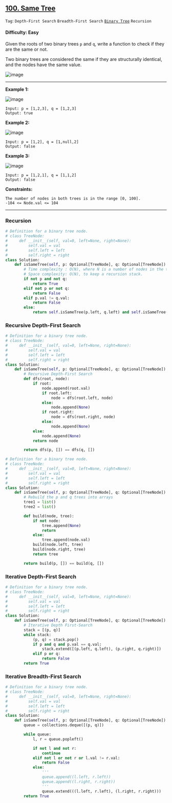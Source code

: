 ## [100. Same Tree](https://leetcode.com/problems/same-tree/)

```Tag```: ```Depth-First Search``` ```Breadth-First Search``` [```Binary Tree```](https://github.com/quananhle/Python/tree/main/Software%20Engineering%20Practicing/Concepts/Binary/Binary%20Tree) ```Recursion```

#### Difficulty: Easy

Given the roots of two binary trees ```p``` and ```q```, write a function to check if they are the same or not.

Two binary trees are considered the same if they are structurally identical, and the nodes have the same value.

![image](https://user-images.githubusercontent.com/35042430/211455297-7a961d14-4c63-443e-a3b8-d7387aa960de.png)

---

__Example 1:__

![image](https://assets.leetcode.com/uploads/2020/12/20/ex1.jpg)
```
Input: p = [1,2,3], q = [1,2,3]
Output: true
```

__Example 2:__

![image](https://assets.leetcode.com/uploads/2020/12/20/ex2.jpg)
```
Input: p = [1,2], q = [1,null,2]
Output: false
```

__Example 3:__

![image](https://assets.leetcode.com/uploads/2020/12/20/ex3.jpg)
```
Input: p = [1,2,1], q = [1,1,2]
Output: false
```

__Constraints:__
```
The number of nodes in both trees is in the range [0, 100].
-104 <= Node.val <= 104
```

---

### Recursion

```Python
# Definition for a binary tree node.
# class TreeNode:
#     def __init__(self, val=0, left=None, right=None):
#         self.val = val
#         self.left = left
#         self.right = right
class Solution:
    def isSameTree(self, p: Optional[TreeNode], q: Optional[TreeNode]) -> bool:
        # Time complexity : O(N), where N is a number of nodes in the tree
        # Space complexity: O(N), to keep a recursion stack.
        if not p and not q:
            return True
        elif not p or not q:
            return False
        elif p.val != q.val:
            return False
        else:
            return self.isSameTree(p.left, q.left) and self.isSameTree(p.right, q.right)
```

### Recursive Depth-First Search

```Python
# Definition for a binary tree node.
# class TreeNode:
#     def __init__(self, val=0, left=None, right=None):
#         self.val = val
#         self.left = left
#         self.right = right
class Solution:
    def isSameTree(self, p: Optional[TreeNode], q: Optional[TreeNode]) -> bool:
        # Recursive Depth-First Search
        def dfs(root, node):
            if root:
                node.append(root.val)
                if root.left:
                    node = dfs(root.left, node)
                else:
                    node.append(None)
                if root.right:
                    node = dfs(root.right, node)
                else:
                    node.append(None)
            else:
                node.append(None)
            return node

        return dfs(p, []) == dfs(q, [])
```

```Python
# Definition for a binary tree node.
# class TreeNode:
#     def __init__(self, val=0, left=None, right=None):
#         self.val = val
#         self.left = left
#         self.right = right
class Solution:
    def isSameTree(self, p: Optional[TreeNode], q: Optional[TreeNode]) -> bool:
        # Rebuild the p and q trees into arrays
        tree1 = list()
        tree2 = list()

        def build(node, tree):
            if not node:
                tree.append(None)
                return
            else:
                tree.append(node.val)
            build(node.left, tree)
            build(node.right, tree)
            return tree

        return build(p, []) == build(q, [])
```

### Iterative Depth-First Search

```Python
# Definition for a binary tree node.
# class TreeNode:
#     def __init__(self, val=0, left=None, right=None):
#         self.val = val
#         self.left = left
#         self.right = right
class Solution:
    def isSameTree(self, p: Optional[TreeNode], q: Optional[TreeNode]) -> bool:
        # Iterative Depth First-Search
        stack = [(p, q)]
        while stack:
            (p, q) = stack.pop()
            if p and q and p.val == q.val:
                stack.extend([(p.left, q.left), (p.right, q.right)])
            elif p or q:
                return False
        return True
```

### Iterative Breadth-First Search

```Python
# Definition for a binary tree node.
# class TreeNode:
#     def __init__(self, val=0, left=None, right=None):
#         self.val = val
#         self.left = left
#         self.right = right
class Solution:
    def isSameTree(self, p: Optional[TreeNode], q: Optional[TreeNode]) -> bool:
        queue = collections.deque([(p, q)])

        while queue:
            l, r = queue.popleft()

            if not l and not r:
                continue
            elif not l or not r or l.val != r.val:
                return False
            else:
                '''
                queue.append((l.left, r.left))
                queue.append((l.right, r.right))
                '''
                queue.extend(((l.left, r.left), (l.right, r.right)))
        return True
```

